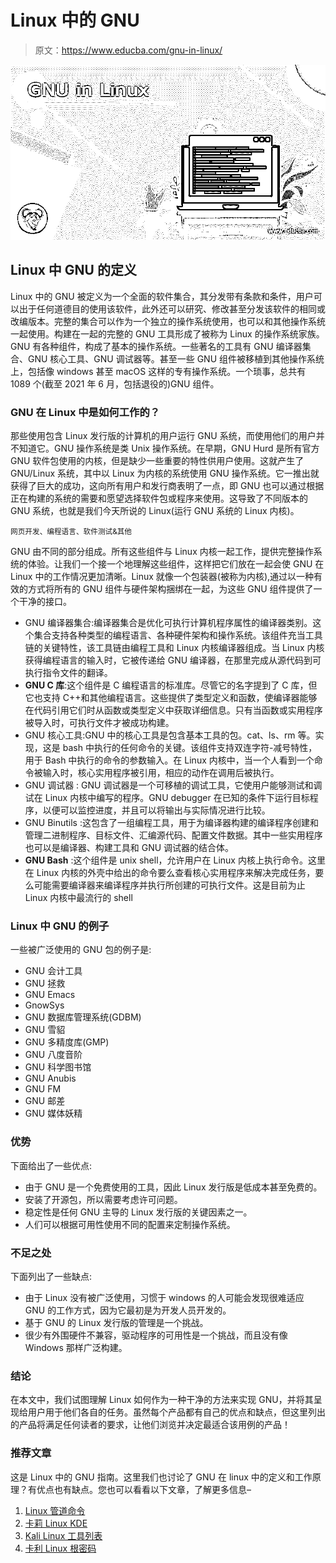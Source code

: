 # Linux 中的 GNU

> 原文：<https://www.educba.com/gnu-in-linux/>

![GNU in Linux](img/13988269ea34c4296d07f1f9a94c70cf.png)



## Linux 中 GNU 的定义

Linux 中的 GNU 被定义为一个全面的软件集合，其分发带有条款和条件，用户可以出于任何道德目的使用该软件，此外还可以研究、修改甚至分发该软件的相同或改编版本。完整的集合可以作为一个独立的操作系统使用，也可以和其他操作系统一起使用。构建在一起的完整的 GNU 工具形成了被称为 Linux 的操作系统家族。GNU 有各种组件，构成了基本的操作系统。一些著名的工具有 GNU 编译器集合、GNU 核心工具、GNU 调试器等。甚至一些 GNU 组件被移植到其他操作系统上，包括像 windows 甚至 macOS 这样的专有操作系统。一个琐事，总共有 1089 个(截至 2021 年 6 月，包括退役的)GNU 组件。

### GNU 在 Linux 中是如何工作的？

那些使用包含 Linux 发行版的计算机的用户运行 GNU 系统，而使用他们的用户并不知道它。GNU 操作系统是类 Unix 操作系统。在早期，GNU Hurd 是所有官方 GNU 软件包使用的内核，但是缺少一些重要的特性供用户使用。这就产生了 GNU/Linux 系统，其中以 Linux 为内核的系统使用 GNU 操作系统。它一推出就获得了巨大的成功，这向所有用户和发行商表明了一点，即 GNU 也可以通过根据正在构建的系统的需要和愿望选择软件包或程序来使用。这导致了不同版本的 GNU 系统，也就是我们今天所说的 Linux(运行 GNU 系统的 Linux 内核)。

<small>网页开发、编程语言、软件测试&其他</small>

GNU 由不同的部分组成。所有这些组件与 Linux 内核一起工作，提供完整操作系统的体验。让我们一个接一个地理解这些组件，这样把它们放在一起会使 GNU 在 Linux 中的工作情况更加清晰。Linux 就像一个包装器(被称为内核),通过以一种有效的方式将所有的 GNU 组件与硬件架构捆绑在一起，为这些 GNU 组件提供了一个干净的接口。

*   GNU 编译器集合:编译器集合是优化可执行计算机程序属性的编译器类别。这个集合支持各种类型的编程语言、各种硬件架构和操作系统。该组件充当工具链的关键特性，该工具链由编程工具和 Linux 内核编译器组成。当 Linux 内核获得编程语言的输入时，它被传递给 GNU 编译器，在那里完成从源代码到可执行指令文件的翻译。
*   **GNU C 库**:这个组件是 C 编程语言的标准库。尽管它的名字提到了 C 库，但它也支持 C++和其他编程语言。这些提供了类型定义和函数，使编译器能够在代码引用它们时从函数或类型定义中获取详细信息。只有当函数或实用程序被导入时，可执行文件才被成功构建。
*   GNU 核心工具:GNU 中的核心工具是包含基本工具的包。cat、ls、rm 等。实现，这是 bash 中执行的任何命令的关键。该组件支持双连字符-减号特性，用于 Bash 中执行的命令的参数输入。在 Linux 内核中，当一个人看到一个命令被输入时，核心实用程序被引用，相应的动作在调用后被执行。
*   GNU 调试器 : GNU 调试器是一个可移植的调试工具，它使用户能够测试和调试在 Linux 内核中编写的程序。GNU debugger 在已知的条件下运行目标程序，以便可以监控进度，并且可以将输出与实际情况进行比较。
*   GNU Binutils :这包含了一组编程工具，用于为编译器构建的编译程序创建和管理二进制程序、目标文件、汇编源代码、配置文件数据。其中一些实用程序也可以是编译器、构建工具和 GNU 调试器的结合体。
*   **GNU Bash** :这个组件是 unix shell，允许用户在 Linux 内核上执行命令。这里在 Linux 内核的外壳中给出的命令要么查看核心实用程序来解决完成任务，要么可能需要编译器来编译程序并执行所创建的可执行文件。这是目前为止 Linux 内核中最流行的 shell

### Linux 中 GNU 的例子

一些被广泛使用的 GNU 包的例子是:

*   GNU 会计工具
*   GNU 拯救
*   GNU Emacs
*   GnowSys
*   GNU 数据库管理系统(GDBM)
*   GNU 雪貂
*   GNU 多精度库(GMP)
*   GNU 八度音阶
*   GNU 科学图书馆
*   GNU Anubis
*   GNU FM
*   GNU 邮差
*   GNU 媒体妖精

### 优势

下面给出了一些优点:

*   由于 GNU 是一个免费使用的工具，因此 Linux 发行版是低成本甚至免费的。
*   安装了开源包，所以需要考虑许可问题。
*   稳定性是任何 GNU 主导的 Linux 发行版的关键因素之一。
*   人们可以根据可用性使用不同的配置来定制操作系统。

### 不足之处

下面列出了一些缺点:

*   由于 Linux 没有被广泛使用，习惯于 windows 的人可能会发现很难适应 GNU 的工作方式，因为它最初是为开发人员开发的。
*   基于 GNU 的 Linux 发行版的管理是一个挑战。
*   很少有外围硬件不兼容，驱动程序的可用性是一个挑战，而且没有像 Windows 那样广泛构建。

### 结论

在本文中，我们试图理解 Linux 如何作为一种干净的方法来实现 GNU，并将其呈现给用户用于他们各自的任务。虽然每个产品都有自己的优点和缺点，但这里列出的产品将满足任何读者的要求，让他们浏览并决定最适合该用例的产品！

### 推荐文章

这是 Linux 中的 GNU 指南。这里我们也讨论了 GNU 在 linux 中的定义和工作原理？有优点也有缺点。您也可以看看以下文章，了解更多信息–

1.  [Linux 管道命令](https://www.educba.com/linux-pipe-command/)
2.  [卡莉 Linux KDE](https://www.educba.com/kali-linux-kde/)
3.  [Kali Linux 工具列表](https://www.educba.com/kali-linux-tools-list/)
4.  [卡利 Linux 根密码](https://www.educba.com/kali-linux-root-password/)





